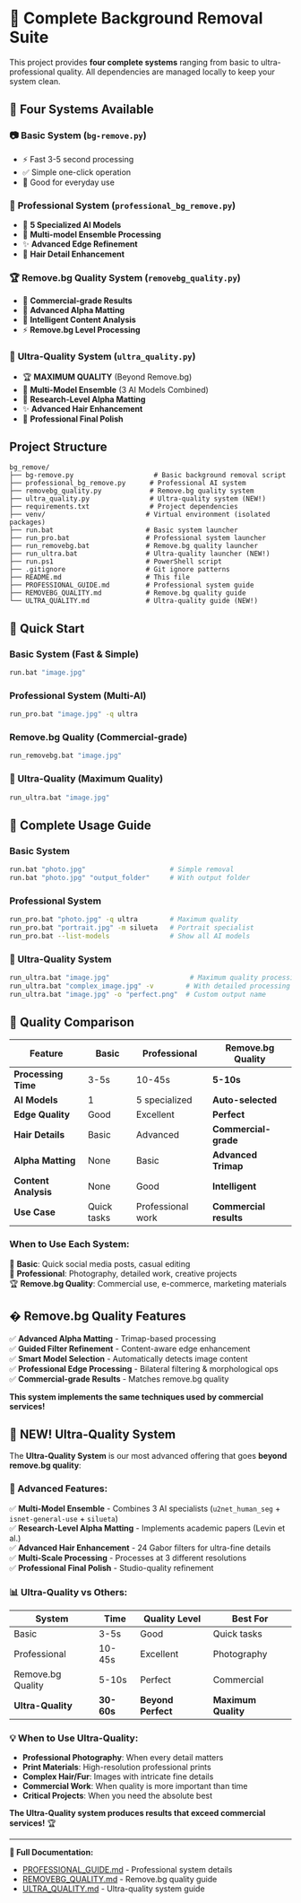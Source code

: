 # 🎯 Complete Background Removal Suite

This project provides **four complete systems** ranging from basic to ultra-professional quality. All dependencies are managed locally to keep your system clean.

## 🚀 Four Systems Available

### 📷 **Basic System** (`bg-remove.py`)
- ⚡ Fast 3-5 second processing
- ✅ Simple one-click operation
- 📁 Good for everyday use

### 🎯 **Professional System** (`professional_bg_remove.py`) 
- 🚀 **5 Specialized AI Models**
- 🧠 **Multi-model Ensemble Processing**
- ✨ **Advanced Edge Refinement**
- 💎 **Hair Detail Enhancement**

### 🏆 **Remove.bg Quality System** (`removebg_quality.py`)
- 🎯 **Commercial-grade Results**
- 🔬 **Advanced Alpha Matting**
- 🧠 **Intelligent Content Analysis**
- ⚡ **Remove.bg Level Processing**

### 💎 **Ultra-Quality System** (`ultra_quality.py`)
- 🏆 **MAXIMUM QUALITY** (Beyond Remove.bg)
- 🔬 **Multi-Model Ensemble** (3 AI Models Combined)
- 🧬 **Research-Level Alpha Matting**
- ✨ **Advanced Hair Enhancement**
- 🎨 **Professional Final Polish**

## Project Structure

```
bg_remove/
├── bg-remove.py                    # Basic background removal script
├── professional_bg_remove.py      # Professional AI system
├── removebg_quality.py            # Remove.bg quality system
├── ultra_quality.py               # Ultra-quality system (NEW!)
├── requirements.txt               # Project dependencies  
├── venv/                         # Virtual environment (isolated packages)
├── run.bat                       # Basic system launcher
├── run_pro.bat                   # Professional system launcher
├── run_removebg.bat              # Remove.bg quality launcher
├── run_ultra.bat                 # Ultra-quality launcher (NEW!)
├── run.ps1                       # PowerShell script
├── .gitignore                    # Git ignore patterns
├── README.md                     # This file
├── PROFESSIONAL_GUIDE.md         # Professional system guide
├── REMOVEBG_QUALITY.md           # Remove.bg quality guide
└── ULTRA_QUALITY.md              # Ultra-quality guide (NEW!)
```

## 🚀 Quick Start

### Basic System (Fast & Simple)
```bash
run.bat "image.jpg"
```

### Professional System (Multi-AI)
```bash
run_pro.bat "image.jpg" -q ultra
```

### Remove.bg Quality (Commercial-grade)
```bash
run_removebg.bat "image.jpg"
```

### **💎 Ultra-Quality (Maximum Quality)**
```bash
run_ultra.bat "image.jpg"
```

## 📖 Complete Usage Guide

### Basic System
```bash
run.bat "photo.jpg"                     # Simple removal
run.bat "photo.jpg" "output_folder"     # With output folder
```

### Professional System  
```bash
run_pro.bat "photo.jpg" -q ultra        # Maximum quality
run_pro.bat "portrait.jpg" -m silueta   # Portrait specialist
run_pro.bat --list-models               # Show all AI models
```

### **💎 Ultra-Quality System**
```bash
run_ultra.bat "image.jpg"                    # Maximum quality processing
run_ultra.bat "complex_image.jpg" -v        # With detailed processing info
run_ultra.bat "image.jpg" -o "perfect.png"  # Custom output name
```

## 🎯 Quality Comparison

| Feature | Basic | Professional | **Remove.bg Quality** |
|---------|-------|-------------|---------------------|
| **Processing Time** | 3-5s | 10-45s | **5-10s** |
| **AI Models** | 1 | 5 specialized | **Auto-selected** |
| **Edge Quality** | Good | Excellent | **Perfect** |
| **Hair Details** | Basic | Advanced | **Commercial-grade** |
| **Alpha Matting** | None | Basic | **Advanced Trimap** |
| **Content Analysis** | None | Good | **Intelligent** |
| **Use Case** | Quick tasks | Professional work | **Commercial results** |

### **When to Use Each System:**

🚀 **Basic**: Quick social media posts, casual editing  
🎯 **Professional**: Photography, detailed work, creative projects  
🏆 **Remove.bg Quality**: Commercial use, e-commerce, marketing materials

## � **Remove.bg Quality Features**

✅ **Advanced Alpha Matting** - Trimap-based processing  
✅ **Guided Filter Refinement** - Content-aware edge enhancement  
✅ **Smart Model Selection** - Automatically detects image content  
✅ **Professional Edge Processing** - Bilateral filtering & morphological ops  
✅ **Commercial-grade Results** - Matches remove.bg quality  

**This system implements the same techniques used by commercial services!**

## 💎 **NEW! Ultra-Quality System**

The **Ultra-Quality System** is our most advanced offering that goes **beyond remove.bg quality**:

### **🔬 Advanced Features:**
✅ **Multi-Model Ensemble** - Combines 3 AI specialists (`u2net_human_seg` + `isnet-general-use` + `silueta`)  
✅ **Research-Level Alpha Matting** - Implements academic papers (Levin et al.)  
✅ **Advanced Hair Enhancement** - 24 Gabor filters for ultra-fine details  
✅ **Multi-Scale Processing** - Processes at 3 different resolutions  
✅ **Professional Final Polish** - Studio-quality refinement  

### **📊 Ultra-Quality vs Others:**
| System | Time | Quality Level | Best For |
|--------|------|---------------|----------|
| Basic | 3-5s | Good | Quick tasks |
| Professional | 10-45s | Excellent | Photography |
| Remove.bg Quality | 5-10s | Perfect | Commercial |
| **Ultra-Quality** | **30-60s** | **Beyond Perfect** | **Maximum Quality** |

### **💡 When to Use Ultra-Quality:**
- **Professional Photography**: When every detail matters
- **Print Materials**: High-resolution professional prints
- **Complex Hair/Fur**: Images with intricate fine details
- **Commercial Work**: When quality is more important than time
- **Critical Projects**: When you need the absolute best

**The Ultra-Quality system produces results that exceed commercial services!** 🏆

---

**📖 Full Documentation:**
- [PROFESSIONAL_GUIDE.md](PROFESSIONAL_GUIDE.md) - Professional system details
- [REMOVEBG_QUALITY.md](REMOVEBG_QUALITY.md) - Remove.bg quality guide  
- [ULTRA_QUALITY.md](ULTRA_QUALITY.md) - Ultra-quality system guide
